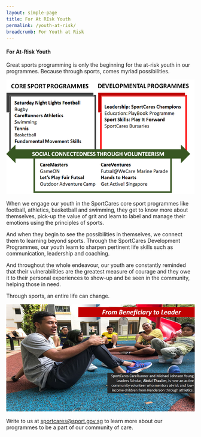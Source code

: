 ```yaml
---
layout: simple-page
title: For At RIsk Youth
permalink: /youth-at-risk/
breadcrumb: For Youth at Risk
---
```

#### For At-Risk Youth
Great sports programming is only the beginning for the at-risk youth in our programmes. Because through sports, comes myriad possibilities.

![SportCares Programmes List](/images/SportCares-Experience.png)

When we engage our youth in the SportCares core sport programmes like football, athletics, basketball and swimming, they get to know more about themselves, pick-up the value of grit and learn to label and manage their emotions using the principles of sports.

And when they begin to see the possibilities in themselves, we connect them to learning beyond sports. Through the SportCares Development Programmes, our youth learn to sharpen pertinent life skills such as communication, leadership and coaching.

And throughout the whole endeavour, our youth are constantly reminded that their vulnerabilities are the greatest measure of courage and they owe it to their personal experiences to show-up and be seen in the community, helping those in need.

Through sports, an entire life can change.


![Abdul Thaslim SportCares Runner](/images/Abdul-Thaslim-SportCares-Runner.jpg)

Write to us at <sportcares@sport.gov.sg> to learn more about our programmes to be a part of our community of care.  
